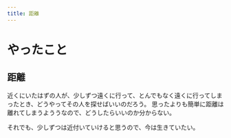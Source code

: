 ```yaml
---
title: 距離
---
```


# やったこと

## 距離

近くにいたはずの人が、少しずつ遠くに行って、とんでもなく遠くに行ってしまったとき、どうやってその人を探せばいいのだろう。
思ったよりも簡単に距離は離れてしまうよううなので、どうしたらいいのか分からない。

それでも、少しずつは近付いていけると思うので、今は生きていたい。
